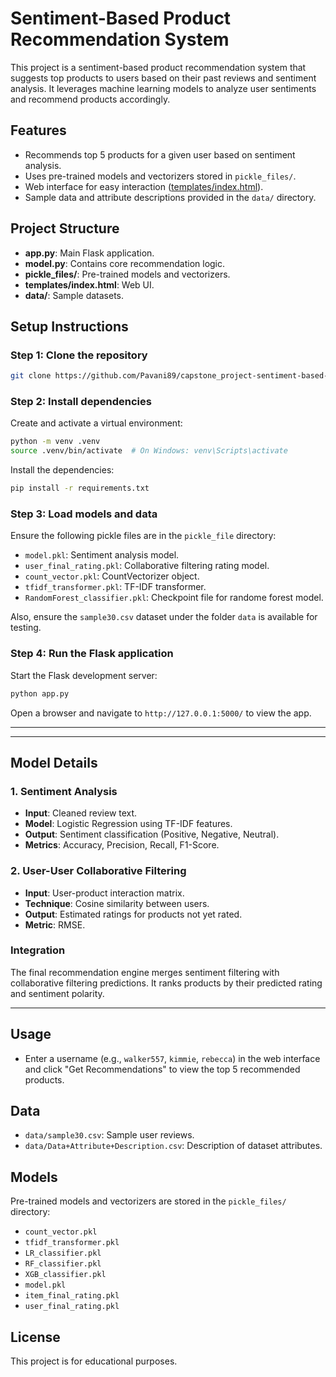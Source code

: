 # Sentiment-Based Product Recommendation System

This project is a sentiment-based product recommendation system that suggests top products to users based on their past reviews and sentiment analysis. It leverages machine learning models to analyze user sentiments and recommend products accordingly.

## Features

- Recommends top 5 products for a given user based on sentiment analysis.
- Uses pre-trained models and vectorizers stored in `pickle_files/`.
- Web interface for easy interaction ([templates/index.html](templates/index.html)).
- Sample data and attribute descriptions provided in the `data/` directory.

## Project Structure

- **app.py**: Main Flask application.
- **model.py**: Contains core recommendation logic.
- **pickle_files/**: Pre-trained models and vectorizers.
- **templates/index.html**: Web UI.
- **data/**: Sample datasets.

## Setup Instructions

### Step 1: Clone the repository

```bash
git clone https://github.com/Pavani89/capstone_project-sentiment-based-product-recommendation-system.git
```

### Step 2: Install dependencies

Create and activate a virtual environment:

```bash
python -m venv .venv
source .venv/bin/activate  # On Windows: venv\Scripts\activate
```

Install the dependencies:

```bash
pip install -r requirements.txt
```

### Step 3: Load models and data

Ensure the following pickle files are in the `pickle_file` directory:
- `model.pkl`: Sentiment analysis model.
- `user_final_rating.pkl`: Collaborative filtering rating model.
- `count_vector.pkl`: CountVectorizer object.
- `tfidf_transformer.pkl`: TF-IDF transformer.
- `RandomForest_classifier.pkl`: Checkpoint file for randome forest model.

Also, ensure the `sample30.csv` dataset under the folder `data` is available for testing.

### Step 4: Run the Flask application

Start the Flask development server:

```bash
python app.py
```

Open a browser and navigate to `http://127.0.0.1:5000/` to view the app.

---
---

## Model Details

### 1. Sentiment Analysis

- **Input**: Cleaned review text.
- **Model**: Logistic Regression using TF-IDF features.
- **Output**: Sentiment classification (Positive, Negative, Neutral).
- **Metrics**: Accuracy, Precision, Recall, F1-Score.

### 2. User-User Collaborative Filtering

- **Input**: User-product interaction matrix.
- **Technique**: Cosine similarity between users.
- **Output**: Estimated ratings for products not yet rated.
- **Metric**: RMSE.

### Integration

The final recommendation engine merges sentiment filtering with collaborative filtering predictions. It ranks products by their predicted rating and sentiment polarity.

---

## Usage

- Enter a username (e.g., `walker557`, `kimmie`, `rebecca`) in the web interface and click "Get Recommendations" to view the top 5 recommended products.

## Data

- `data/sample30.csv`: Sample user reviews.
- `data/Data+Attribute+Description.csv`: Description of dataset attributes.

## Models

Pre-trained models and vectorizers are stored in the `pickle_files/` directory:
- `count_vector.pkl`
- `tfidf_transformer.pkl`
- `LR_classifier.pkl`
- `RF_classifier.pkl`
- `XGB_classifier.pkl`
- `model.pkl`
- `item_final_rating.pkl`
- `user_final_rating.pkl`

## License

This project is for educational purposes.